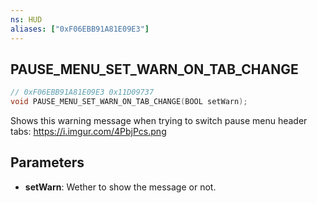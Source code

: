 ```yaml
---
ns: HUD
aliases: ["0xF06EBB91A81E09E3"]
---
```

## PAUSE_MENU_SET_WARN_ON_TAB_CHANGE

```c
// 0xF06EBB91A81E09E3 0x11D09737
void PAUSE_MENU_SET_WARN_ON_TAB_CHANGE(BOOL setWarn);
```

Shows this warning message when trying to switch pause menu header tabs: https://i.imgur.com/4PbjPcs.png

## Parameters
* **setWarn**: Wether to show the message or not.

